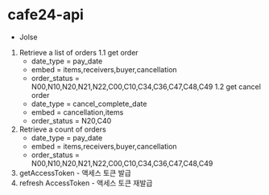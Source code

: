 # cafe24-api

- Jolse
1. Retrieve a list of orders
    1.1 get order
    - date_type = pay_date
    - embed = items,receivers,buyer,cancellation
    - order_status = N00,N10,N20,N21,N22,C00,C10,C34,C36,C47,C48,C49
    1.2 get cancel order
    - date_type = cancel_complete_date
    - embed = cancellation,items
    - order_status = N20,C40
2. Retrieve a count of orders
    - date_type = pay_date
    - embed = items,receivers,buyer,cancellation
    - order_status = N00,N10,N20,N21,N22,C00,C10,C34,C36,C47,C48,C49
3. getAccessToken - 액세스 토큰 발급
4. refresh AccessToken - 액세스 토큰 재발급
